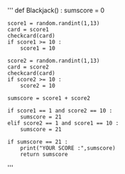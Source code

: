 '''
def Blackjack() :
    sumscore = 0
    
    score1 = random.randint(1,13)
    card = score1
    checkcard(card)
    if score1 >= 10 :
        score1 = 10

    score2 = random.randint(1,13)
    card = score2
    checkcard(card)
    if score2 >= 10 :
        score2 = 10
    
    sumscore = score1 + score2
    
    if score1 == 1 and score2 == 10 :
        sumscore = 21
    elif score2 == 1 and score1 == 10 :
        sumscore = 21

    if sumscore == 21 :
        print("YOUR SCORE :",sumscore)
        return sumscore
'''
